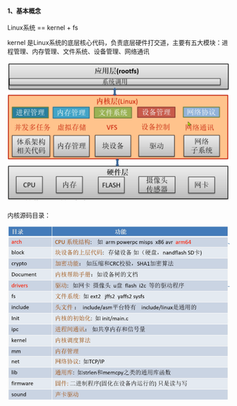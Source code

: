 #### 1、基本概念

Linux系统 == kernel + fs

kernel 是Linux系统的底层核心代码，负责底层硬件打交道，主要有五大模块：进程管理、内存管理、文件系统、设备管理、网络通讯

<img src="Linux内核.png" style="zoom: 50%;" />



#### 

内核源码目录：

<img src="Linux内核目录.png" style="zoom:80%;" />